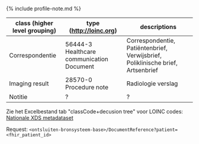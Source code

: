 {% include profile-note.md %}

|class (higher level grouping)|type (http://loinc.org)|descriptions|
|--|--|--|
|Correspondentie|56444-3 Healthcare communication Document|Correspondentie, Patiëntenbrief, Verwijsbrief, Poliklinische brief, Artsenbrief|
|Imaging result|28570-0 Procedure note|Radiologie verslag|
|Notitie|?|?|

Zie het Excelbestand tab "classCode+decusion tree" voor LOINC codes:
[Nationale XDS metadataset](https://nictiz.nl/standaarden/overzicht-van-standaarden/xds-metadata/)

Request:
``<ontsluiten-bronsysteem-base>/DocumentReference?patient=<fhir_patient_id>``